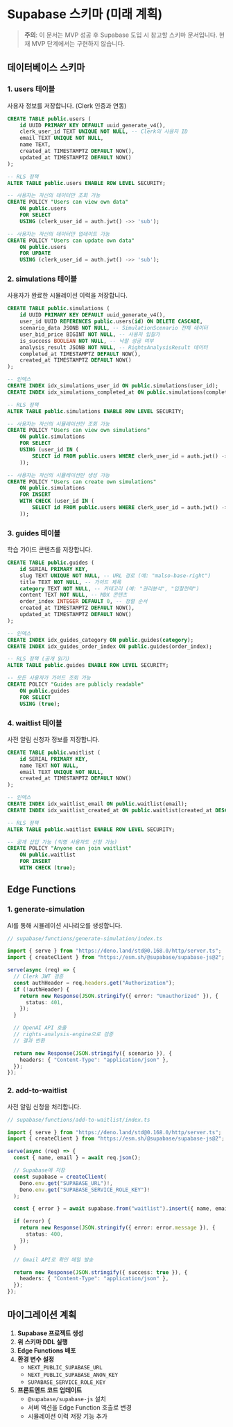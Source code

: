 # Supabase 스키마 (미래 계획)

> **주의**: 이 문서는 MVP 성공 후 Supabase 도입 시 참고할 스키마 문서입니다.
> 현재 MVP 단계에서는 구현하지 않습니다.

## 데이터베이스 스키마

### 1. users 테이블

사용자 정보를 저장합니다. (Clerk 인증과 연동)

```sql
CREATE TABLE public.users (
    id UUID PRIMARY KEY DEFAULT uuid_generate_v4(),
    clerk_user_id TEXT UNIQUE NOT NULL, -- Clerk의 사용자 ID
    email TEXT UNIQUE NOT NULL,
    name TEXT,
    created_at TIMESTAMPTZ DEFAULT NOW(),
    updated_at TIMESTAMPTZ DEFAULT NOW()
);

-- RLS 정책
ALTER TABLE public.users ENABLE ROW LEVEL SECURITY;

-- 사용자는 자신의 데이터만 조회 가능
CREATE POLICY "Users can view own data"
    ON public.users
    FOR SELECT
    USING (clerk_user_id = auth.jwt() ->> 'sub');

-- 사용자는 자신의 데이터만 업데이트 가능
CREATE POLICY "Users can update own data"
    ON public.users
    FOR UPDATE
    USING (clerk_user_id = auth.jwt() ->> 'sub');
```

### 2. simulations 테이블

사용자가 완료한 시뮬레이션 이력을 저장합니다.

```sql
CREATE TABLE public.simulations (
    id UUID PRIMARY KEY DEFAULT uuid_generate_v4(),
    user_id UUID REFERENCES public.users(id) ON DELETE CASCADE,
    scenario_data JSONB NOT NULL, -- SimulationScenario 전체 데이터
    user_bid_price BIGINT NOT NULL, -- 사용자 입찰가
    is_success BOOLEAN NOT NULL, -- 낙찰 성공 여부
    analysis_result JSONB NOT NULL, -- RightsAnalysisResult 데이터
    completed_at TIMESTAMPTZ DEFAULT NOW(),
    created_at TIMESTAMPTZ DEFAULT NOW()
);

-- 인덱스
CREATE INDEX idx_simulations_user_id ON public.simulations(user_id);
CREATE INDEX idx_simulations_completed_at ON public.simulations(completed_at DESC);

-- RLS 정책
ALTER TABLE public.simulations ENABLE ROW LEVEL SECURITY;

-- 사용자는 자신의 시뮬레이션만 조회 가능
CREATE POLICY "Users can view own simulations"
    ON public.simulations
    FOR SELECT
    USING (user_id IN (
        SELECT id FROM public.users WHERE clerk_user_id = auth.jwt() ->> 'sub'
    ));

-- 사용자는 자신의 시뮬레이션만 생성 가능
CREATE POLICY "Users can create own simulations"
    ON public.simulations
    FOR INSERT
    WITH CHECK (user_id IN (
        SELECT id FROM public.users WHERE clerk_user_id = auth.jwt() ->> 'sub'
    ));
```

### 3. guides 테이블

학습 가이드 콘텐츠를 저장합니다.

```sql
CREATE TABLE public.guides (
    id SERIAL PRIMARY KEY,
    slug TEXT UNIQUE NOT NULL, -- URL 경로 (예: "malso-base-right")
    title TEXT NOT NULL, -- 가이드 제목
    category TEXT NOT NULL, -- 카테고리 (예: "권리분석", "입찰전략")
    content TEXT NOT NULL, -- MDX 콘텐츠
    order_index INTEGER DEFAULT 0, -- 정렬 순서
    created_at TIMESTAMPTZ DEFAULT NOW(),
    updated_at TIMESTAMPTZ DEFAULT NOW()
);

-- 인덱스
CREATE INDEX idx_guides_category ON public.guides(category);
CREATE INDEX idx_guides_order_index ON public.guides(order_index);

-- RLS 정책 (공개 읽기)
ALTER TABLE public.guides ENABLE ROW LEVEL SECURITY;

-- 모든 사용자가 가이드 조회 가능
CREATE POLICY "Guides are publicly readable"
    ON public.guides
    FOR SELECT
    USING (true);
```

### 4. waitlist 테이블

사전 알림 신청자 정보를 저장합니다.

```sql
CREATE TABLE public.waitlist (
    id SERIAL PRIMARY KEY,
    name TEXT NOT NULL,
    email TEXT UNIQUE NOT NULL,
    created_at TIMESTAMPTZ DEFAULT NOW()
);

-- 인덱스
CREATE INDEX idx_waitlist_email ON public.waitlist(email);
CREATE INDEX idx_waitlist_created_at ON public.waitlist(created_at DESC);

-- RLS 정책
ALTER TABLE public.waitlist ENABLE ROW LEVEL SECURITY;

-- 공개 삽입 가능 (익명 사용자도 신청 가능)
CREATE POLICY "Anyone can join waitlist"
    ON public.waitlist
    FOR INSERT
    WITH CHECK (true);
```

## Edge Functions

### 1. generate-simulation

AI를 통해 시뮬레이션 시나리오를 생성합니다.

```typescript
// supabase/functions/generate-simulation/index.ts

import { serve } from "https://deno.land/std@0.168.0/http/server.ts";
import { createClient } from "https://esm.sh/@supabase/supabase-js@2";

serve(async (req) => {
  // Clerk JWT 검증
  const authHeader = req.headers.get("Authorization");
  if (!authHeader) {
    return new Response(JSON.stringify({ error: "Unauthorized" }), {
      status: 401,
    });
  }

  // OpenAI API 호출
  // rights-analysis-engine으로 검증
  // 결과 반환

  return new Response(JSON.stringify({ scenario }), {
    headers: { "Content-Type": "application/json" },
  });
});
```

### 2. add-to-waitlist

사전 알림 신청을 처리합니다.

```typescript
// supabase/functions/add-to-waitlist/index.ts

import { serve } from "https://deno.land/std@0.168.0/http/server.ts";
import { createClient } from "https://esm.sh/@supabase/supabase-js@2";

serve(async (req) => {
  const { name, email } = await req.json();

  // Supabase에 저장
  const supabase = createClient(
    Deno.env.get("SUPABASE_URL")!,
    Deno.env.get("SUPABASE_SERVICE_ROLE_KEY")!
  );

  const { error } = await supabase.from("waitlist").insert({ name, email });

  if (error) {
    return new Response(JSON.stringify({ error: error.message }), {
      status: 400,
    });
  }

  // Gmail API로 확인 메일 발송

  return new Response(JSON.stringify({ success: true }), {
    headers: { "Content-Type": "application/json" },
  });
});
```

## 마이그레이션 계획

1. **Supabase 프로젝트 생성**
2. **위 스키마 DDL 실행**
3. **Edge Functions 배포**
4. **환경 변수 설정**
   - `NEXT_PUBLIC_SUPABASE_URL`
   - `NEXT_PUBLIC_SUPABASE_ANON_KEY`
   - `SUPABASE_SERVICE_ROLE_KEY`
5. **프론트엔드 코드 업데이트**
   - `@supabase/supabase-js` 설치
   - 서버 액션을 Edge Function 호출로 변경
   - 시뮬레이션 이력 저장 기능 추가
